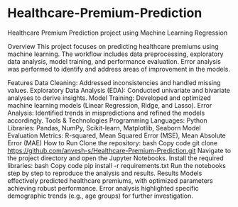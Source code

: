 # Healthcare-Premium-Prediction
Healthcare Premium Prediction project using Machine Learning Regression

Overview
This project focuses on predicting healthcare premiums using machine learning. The workflow includes data preprocessing, exploratory data analysis, model training, and performance evaluation. Error analysis was performed to identify and address areas of improvement in the models.

Features
Data Cleaning: Addressed inconsistencies and handled missing values.
Exploratory Data Analysis (EDA): Conducted univariate and bivariate analyses to derive insights.
Model Training: Developed and optimized machine learning models (Linear Regression, Ridge, and Lasso).
Error Analysis: Identified trends in mispredictions and refined the models accordingly.
Tools & Technologies
Programming Languages: Python
Libraries: Pandas, NumPy, Scikit-learn, Matplotlib, Seaborn
Model Evaluation Metrics: R-squared, Mean Squared Error (MSE), Mean Absolute Error (MAE)
How to Run
Clone the repository:
bash
Copy code
git clone https://github.com/anvesh-s/Healthcare-Premium-Prediction.git
Navigate to the project directory and open the Jupyter Notebooks.
Install the required libraries:
bash
Copy code
pip install -r requirements.txt
Run the notebooks step by step to reproduce the analysis and results.
Results
Models effectively predicted healthcare premiums, with optimized parameters achieving robust performance.
Error analysis highlighted specific demographic trends (e.g., age groups) for further investigation.

